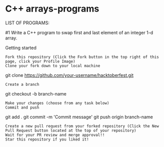 # C++ arrays-programs

LIST OF PROGRAMS:

#1
Write a C++ program to swap first and last element of an integer 1-d array.




Getting started

    Fork this repository (Click the Fork button in the top right of this page, click your Profile Image)
    Clone your fork down to your local machine

git clone https://github.com/your-username/hacktoberfest.git

    Create a branch

git checkout -b branch-name

    Make your changes (choose from any task below)
    Commit and push

git add .
git commit -m 'Commit message'
git push origin branch-name

    Create a new pull request from your forked repository (Click the New Pull Request button located at the top of your repository)
    Wait for your PR review and merge approval!!
    Star this repository if you liked it!
